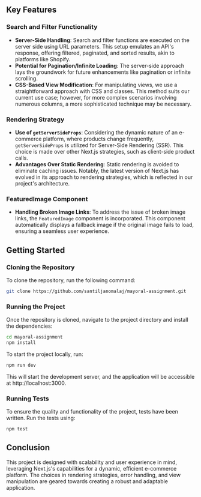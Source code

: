 ## Key Features

### Search and Filter Functionality

- **Server-Side Handling**: Search and filter functions are executed on the server side using URL parameters. This setup emulates an API's response, offering filtered, paginated, and sorted results, akin to platforms like Shopify.
- **Potential for Pagination/Infinite Loading**: The server-side approach lays the groundwork for future enhancements like pagination or infinite scrolling.
- **CSS-Based View Modification**: For manipulating views, we use a straightforward approach with CSS and classes. This method suits our current use case; however, for more complex scenarios involving numerous columns, a more sophisticated technique may be necessary.

### Rendering Strategy

- **Use of `getServerSideProps`**: Considering the dynamic nature of an e-commerce platform, where products change frequently, `getServerSideProps` is utilized for Server-Side Rendering (SSR). This choice is made over other Next.js strategies, such as client-side product calls.
- **Advantages Over Static Rendering**: Static rendering is avoided to eliminate caching issues. Notably, the latest version of Next.js has evolved in its approach to rendering strategies, which is reflected in our project's architecture.

### FeaturedImage Component

- **Handling Broken Image Links**: To address the issue of broken image links, the `FeaturedImage` component is incorporated. This component automatically displays a fallback image if the original image fails to load, ensuring a seamless user experience.

## Getting Started

### Cloning the Repository

To clone the repository, run the following command:

```bash
git clone https://github.com/santiljanomalaj/mayoral-assignment.git
```

### Running the Project

Once the repository is cloned, navigate to the project directory and install the dependencies:

```bash
cd mayoral-assignment
npm install
```

To start the project locally, run:

```bash
npm run dev
```

This will start the development server, and the application will be accessible at http://localhost:3000.

### Running Tests

To ensure the quality and functionality of the project, tests have been written. Run the tests using:

```bash
npm test
```

## Conclusion

This project is designed with scalability and user experience in mind, leveraging Next.js's capabilities for a dynamic, efficient e-commerce platform. The choices in rendering strategies, error handling, and view manipulation are geared towards creating a robust and adaptable application.
